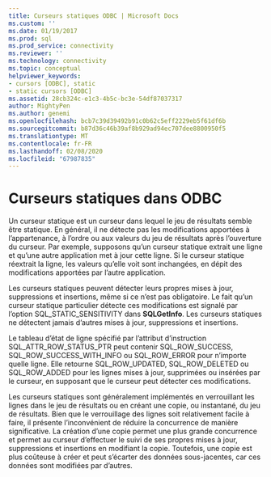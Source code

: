 ```yaml
---
title: Curseurs statiques ODBC | Microsoft Docs
ms.custom: ''
ms.date: 01/19/2017
ms.prod: sql
ms.prod_service: connectivity
ms.reviewer: ''
ms.technology: connectivity
ms.topic: conceptual
helpviewer_keywords:
- cursors [ODBC], static
- static cursors [ODBC]
ms.assetid: 28cb324c-e1c3-4b5c-bc3e-54df87037317
author: MightyPen
ms.author: genemi
ms.openlocfilehash: bcb7c39d39492b91c0b62c5eff2229eb5f61df6b
ms.sourcegitcommit: b87d36c46b39af8b929ad94ec707dee8800950f5
ms.translationtype: MT
ms.contentlocale: fr-FR
ms.lasthandoff: 02/08/2020
ms.locfileid: "67987835"
---
```

# <a name="odbc-static-cursors"></a>Curseurs statiques dans ODBC
Un curseur statique est un curseur dans lequel le jeu de résultats semble être statique. En général, il ne détecte pas les modifications apportées à l’appartenance, à l’ordre ou aux valeurs du jeu de résultats après l’ouverture du curseur. Par exemple, supposons qu’un curseur statique extrait une ligne et qu’une autre application met à jour cette ligne. Si le curseur statique réextrait la ligne, les valeurs qu’elle voit sont inchangées, en dépit des modifications apportées par l’autre application.  
  
 Les curseurs statiques peuvent détecter leurs propres mises à jour, suppressions et insertions, même si ce n’est pas obligatoire. Le fait qu’un curseur statique particulier détecte ces modifications est signalé par l’option SQL_STATIC_SENSITIVITY dans **SQLGetInfo**. Les curseurs statiques ne détectent jamais d’autres mises à jour, suppressions et insertions.  
  
 Le tableau d’état de ligne spécifié par l’attribut d’instruction SQL_ATTR_ROW_STATUS_PTR peut contenir SQL_ROW_SUCCESS, SQL_ROW_SUCCESS_WITH_INFO ou SQL_ROW_ERROR pour n’importe quelle ligne. Elle retourne SQL_ROW_UPDATED, SQL_ROW_DELETED ou SQL_ROW_ADDED pour les lignes mises à jour, supprimées ou insérées par le curseur, en supposant que le curseur peut détecter ces modifications.  
  
 Les curseurs statiques sont généralement implémentés en verrouillant les lignes dans le jeu de résultats ou en créant une copie, ou instantané, du jeu de résultats. Bien que le verrouillage des lignes soit relativement facile à faire, il présente l’inconvénient de réduire la concurrence de manière significative. La création d’une copie permet une plus grande concurrence et permet au curseur d’effectuer le suivi de ses propres mises à jour, suppressions et insertions en modifiant la copie. Toutefois, une copie est plus coûteuse à créer et peut s’écarter des données sous-jacentes, car ces données sont modifiées par d’autres.
